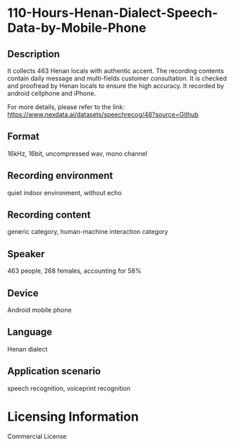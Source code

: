 # 110-Hours-Henan-Dialect-Speech-Data-by-Mobile-Phone


## Description
It collects 463 Henan locals with authentic accent. The recording contents contain daily message and multi-fields customer consultation. It is checked and proofread by Henan locals to ensure the high accuracy. It recorded by android cellphone and iPhone.

For more details, please refer to the link: https://www.nexdata.ai/datasets/speechrecog/48?source=Github


## Format
16kHz, 16bit, uncompressed wav, mono channel

## Recording environment
quiet indoor environment, without echo

## Recording content
generic category, human-machine interaction category

## Speaker
463 people, 268 females, accounting for 58%

## Device
Android mobile phone

## Language
Henan dialect

## Application scenario
speech recognition, voiceprint recognition

# Licensing Information
Commercial License
